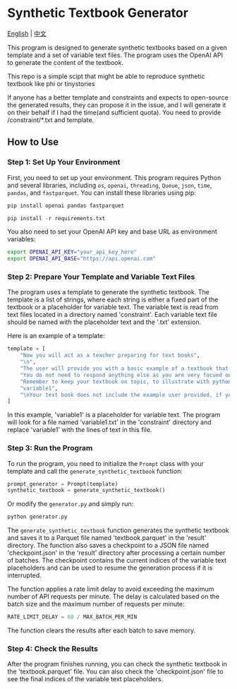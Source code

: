 # Synthetic Textbook Generator
[English](README.md) | [中文](README_zh.md)

This program is designed to generate synthetic textbooks based on a given template and a set of variable text files. The program uses the OpenAI API to generate the content of the textbook.

This repo is a simple scipt that might be able to reproduce synthetic textbook like phi or tinystories

If anyone has a better template and constraints and expects to open-source the generated results, they can propose it in the issue, and I will generate it on their behalf if I had the time(and sufficient quota). You need to provide /constraint/*.txt and template.

## How to Use

### Step 1: Set Up Your Environment

First, you need to set up your environment. This program requires Python and several libraries, including `os`, `openai`, `threading`, `Queue`, `json`, `time`, `pandas`, and `fastparquet`. You can install these libraries using pip:

```python
pip install openai pandas fastparquet
```

```python
pip install -r requirements.txt
```

You also need to set your OpenAI API key and base URL as environment variables:

```bash
export OPENAI_API_KEY="your_api_key_here"
export OPENAI_API_BASE="https://api.openai.com"
```

### Step 2: Prepare Your Template and Variable Text Files

The program uses a template to generate the synthetic textbook. The template is a list of strings, where each string is either a fixed part of the textbook or a placeholder for variable text. The variable text is read from text files located in a directory named 'constraint'. Each variable text file should be named with the placeholder text and the '.txt' extension.

Here is an example of a template:

```python
template = [
    "Now you will act as a teacher preparing for text books",
    "\n",
    "The user will provide you with a basic example of a textbook that looks well, you text book may include several instances of text similar to this text book",
    "You do not need to respond anything else as you are very focued on preparing textbook and a expert in doing so.",
    "Remember to keep your textbook on topic, to illustrate with python code and not only words, the user only provides you with a example, and you should write as long as possible to fully make your student aware how it works. topic is:",
    "variable1",
    "\nYour text book does not include the example user provided, if you feel necessary using it, you should copy it"
]
```

In this example, 'variable1' is a placeholder for variable text. The program will look for a file named 'variable1.txt' in the 'constraint' directory and replace 'variable1' with the lines of text in this file.

### Step 3: Run the Program

To run the program, you need to initialize the `Prompt` class with your template and call the `generate_synthetic_textbook` function:

```python
prompt_generator = Prompt(template)
synthetic_textbook = generate_synthetic_textbook()
```
Or modify the `generator.py` and simply run:

```bash
python generator.py
```

The `generate_synthetic_textbook` function generates the synthetic textbook and saves it to a Parquet file named 'textbook.parquet' in the 'result' directory. The function also saves a checkpoint to a JSON file named 'checkpoint.json' in the 'result' directory after processing a certain number of batches. The checkpoint contains the current indices of the variable text placeholders and can be used to resume the generation process if it is interrupted.

The function applies a rate limit delay to avoid exceeding the maximum number of API requests per minute. The delay is calculated based on the batch size and the maximum number of requests per minute:

```python
RATE_LIMIT_DELAY = 60 / MAX_BATCH_PER_MIN
```

The function clears the results after each batch to save memory.

### Step 4: Check the Results

After the program finishes running, you can check the synthetic textbook in the 'textbook.parquet' file. You can also check the 'checkpoint.json' file to see the final indices of the variable text placeholders.
